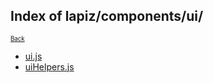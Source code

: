 ## Index of lapiz/components/ui/

<sub><sup>[Back](../index.md)</sup></sub>

* [ui.js](ui.js.md)
* [uiHelpers.js](uiHelpers.js.md)